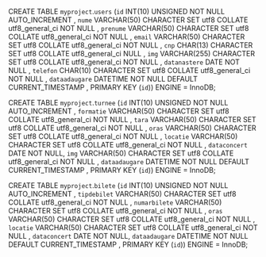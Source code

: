 CREATE TABLE `myproject`.`users` (`id` INT(10) UNSIGNED NOT NULL AUTO_INCREMENT , `nume` VARCHAR(50) CHARACTER SET utf8 COLLATE utf8_general_ci NOT NULL , `prenume` VARCHAR(50) CHARACTER SET utf8 COLLATE utf8_general_ci NOT NULL , `email` VARCHAR(50) CHARACTER SET utf8 COLLATE utf8_general_ci NOT NULL , `cnp` CHAR(13) CHARACTER SET utf8 COLLATE utf8_general_ci NULL , `img` VARCHAR(255) CHARACTER SET utf8 COLLATE utf8_general_ci NOT NULL , `datanastere` DATE NOT NULL , `telefon` CHAR(10) CHARACTER SET utf8 COLLATE utf8_general_ci NOT NULL , `dataadaugare` DATETIME NOT NULL DEFAULT CURRENT_TIMESTAMP , PRIMARY KEY (`id`)) ENGINE = InnoDB;

CREATE TABLE `myproject`.`turnee` (`id` INT(10) UNSIGNED NOT NULL AUTO_INCREMENT , `formatie` VARCHAR(50) CHARACTER SET utf8 COLLATE utf8_general_ci NOT NULL , `tara` VARCHAR(50) CHARACTER SET utf8 COLLATE utf8_general_ci NOT NULL , `oras` VARCHAR(50) CHARACTER SET utf8 COLLATE utf8_general_ci NOT NULL , `locatie` VARCHAR(50) CHARACTER SET utf8 COLLATE utf8_general_ci NOT NULL , `dataconcert` DATE NOT NULL, `img` VARCHAR(50) CHARACTER SET utf8 COLLATE utf8_general_ci NOT NULL , `dataadaugare` DATETIME NOT NULL DEFAULT CURRENT_TIMESTAMP , PRIMARY KEY (`id`)) ENGINE = InnoDB;

CREATE TABLE `myproject`.`bilete` (`id` INT(10) UNSIGNED NOT NULL AUTO_INCREMENT , `tipdebilet` VARCHAR(50) CHARACTER SET utf8 COLLATE utf8_general_ci NOT NULL , `numarbilete` VARCHAR(50) CHARACTER SET utf8 COLLATE utf8_general_ci NOT NULL , `oras` VARCHAR(50) CHARACTER SET utf8 COLLATE utf8_general_ci NOT NULL , `locatie` VARCHAR(50) CHARACTER SET utf8 COLLATE utf8_general_ci NOT NULL , `dataconcert` DATE NOT NULL, `dataadaugare` DATETIME NOT NULL DEFAULT CURRENT_TIMESTAMP , PRIMARY KEY (`id`)) ENGINE = InnoDB;